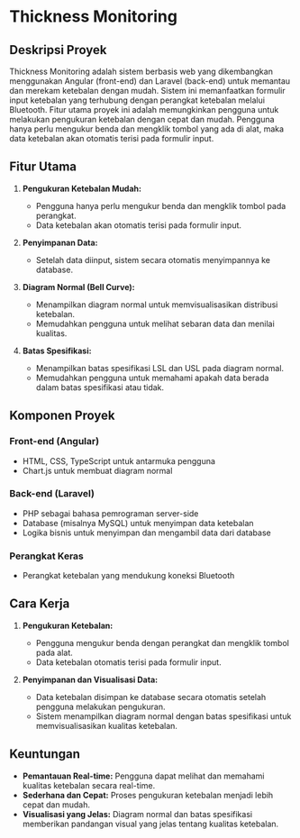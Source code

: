 # Thickness Monitoring

## Deskripsi Proyek

Thickness Monitoring adalah sistem berbasis web yang dikembangkan menggunakan Angular (front-end) dan Laravel (back-end) untuk memantau dan merekam ketebalan dengan mudah. Sistem ini memanfaatkan formulir input ketebalan yang terhubung dengan perangkat ketebalan melalui Bluetooth. Fitur utama proyek ini adalah memungkinkan pengguna untuk melakukan pengukuran ketebalan dengan cepat dan mudah. Pengguna hanya perlu mengukur benda dan mengklik tombol yang ada di alat, maka data ketebalan akan otomatis terisi pada formulir input.

## Fitur Utama

1. **Pengukuran Ketebalan Mudah:**
   - Pengguna hanya perlu mengukur benda dan mengklik tombol pada perangkat.
   - Data ketebalan akan otomatis terisi pada formulir input.

2. **Penyimpanan Data:**
   - Setelah data diinput, sistem secara otomatis menyimpannya ke database.

3. **Diagram Normal (Bell Curve):**
   - Menampilkan diagram normal untuk memvisualisasikan distribusi ketebalan.
   - Memudahkan pengguna untuk melihat sebaran data dan menilai kualitas.

4. **Batas Spesifikasi:**
   - Menampilkan batas spesifikasi LSL dan USL pada diagram normal.
   - Memudahkan pengguna untuk memahami apakah data berada dalam batas spesifikasi atau tidak.

## Komponen Proyek

### Front-end (Angular)
- HTML, CSS, TypeScript untuk antarmuka pengguna
- Chart.js untuk membuat diagram normal

### Back-end (Laravel)
- PHP sebagai bahasa pemrograman server-side
- Database (misalnya MySQL) untuk menyimpan data ketebalan
- Logika bisnis untuk menyimpan dan mengambil data dari database

### Perangkat Keras
- Perangkat ketebalan yang mendukung koneksi Bluetooth

## Cara Kerja

1. **Pengukuran Ketebalan:**
   - Pengguna mengukur benda dengan perangkat dan mengklik tombol pada alat.
   - Data ketebalan otomatis terisi pada formulir input.

2. **Penyimpanan dan Visualisasi Data:**
   - Data ketebalan disimpan ke database secara otomatis setelah pengguna melakukan pengukuran.
   - Sistem menampilkan diagram normal dengan batas spesifikasi untuk memvisualisasikan kualitas ketebalan.

## Keuntungan

- **Pemantauan Real-time:** Pengguna dapat melihat dan memahami kualitas ketebalan secara real-time.
- **Sederhana dan Cepat:** Proses pengukuran ketebalan menjadi lebih cepat dan mudah.
- **Visualisasi yang Jelas:** Diagram normal dan batas spesifikasi memberikan pandangan visual yang jelas tentang kualitas ketebalan.
